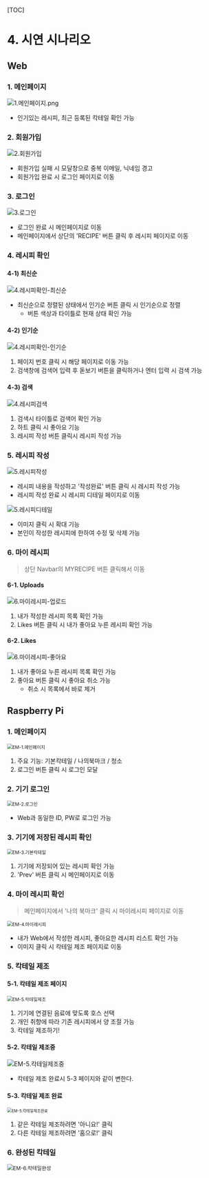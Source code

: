 [TOC]

# 4. 시연 시나리오

## Web

### 1. 메인페이지

![1.메인페이지.png](./4.시연시나리오.assets/1.메인페이지.png)

- 인기있는 레시피, 최근 등록된 칵테일 확인 가능



### 2. 회원가입

![2.회원가입](./4.시연시나리오.assets/2.회원가입.png)

- 회원가입 실패 시 모달창으로 중복 이메일, 닉네임 경고
- 회원가입 완료 시 로그인 페이지로 이동



### 3. 로그인

![3.로그인](./4.시연시나리오.assets/3.로그인.png)

- 로그인 완료 시 메인페이지로 이동
- 메인페이지에서 상단의 'RECIPE' 버튼 클릭 후 레시피 페이지로 이동



### 4. 레시피 확인

#### 4-1) 최신순

![4.레시피확인-최신순](./4.시연시나리오.assets/4.레시피확인-최신순.png)

- 최신순으로 정렬된 상태에서 인기순 버튼 클릭 시 인기순으로 정렬
  - 버튼 색상과 타이틀로 현재 상태 확인 가능



#### 4-2) 인기순

![4.레시피확인-인기순](./4.시연시나리오.assets/4.레시피확인-인기순.png)

1. 페이지 번호 클릭 시 해당 페이지로 이동 가능
2. 검색창에 검색어 입력 후 돋보기 버튼을 클릭하거나 엔터 입력 시 검색 가능



#### 4-3) 검색

![4.레시피검색](./4.시연시나리오.assets/4.레시피검색.png)

1. 검색시 타이틀로 검색어 확인 가능
2. 하트 클릭 시 좋아요 기능
3. 레시피 작성 버튼 클릭시 레시피 작성 가능



### 5. 레시피 작성

![5.레시피작성](./4.시연시나리오.assets/5.레시피작성.png)

- 레시피 내용을 작성하고 '작성완료' 버튼 클릭 시 레시피 작성 가능
- 레시피 작성 완료 시 레시피 디테일 페이지로 이동

![5.레시피디테일](./4.시연시나리오.assets/5.레시피디테일.png)

- 이미지 클릭 시 확대 기능
- 본인이 작성한 레시피에 한하여 수정 및 삭제 가능



### 6. 마이 레시피

> 상단 Navbar의 MYRECIPE 버튼 클릭해서 이동

#### 6-1. Uploads

![6.마이레시피-업로드](./4.시연시나리오.assets/6.마이레시피-업로드.png)

1. 내가 작성한 레시피 목록 확인 가능
2. Likes 버튼 클릭 시 내가 좋아요 누른 레시피 확인 가능



#### 6-2. Likes

![6.마이레시피-좋아요](./4.시연시나리오.assets/6.마이레시피-좋아요.png)

1. 내가 좋아요 누른 레시피 목록 확인 가능
2. 좋아요 버튼 클릭 시 좋아요 취소 가능
   - 취소 시 목록에서 바로 제거



## Raspberry Pi

### 1. 메인페이지

<img src="./4.시연시나리오.assets/EM-1.메인페이지.png" alt="EM-1.메인페이지" style="zoom:75%;" />

1. 주요 기능: 기본칵테일 / 나의북마크 / 청소
2. 로그인 버튼 클릭 시 로그인 모달



### 2. 기기 로그인

<img src="./4.시연시나리오.assets/EM-2.로그인.png" alt="EM-2.로그인" style="zoom:75%;" />

- Web과 동일한 ID, PW로 로그인 가능



### 3. 기기에 저장된 레시피 확인

<img src="./4.시연시나리오.assets/EM-3.기본칵테일.png" alt="EM-3.기본칵테일" style="zoom:75%;" />

1. 기기에 저장되어 있는 레시피 확인 가능
2. 'Prev' 버튼 클릭 시 메인페이지로 이동



### 4. 마이 레시피 확인

>  메인페이지에서 '나의 북마크' 클릭 시 마이레시피 페이지로 이동

<img src="./4.시연시나리오.assets/EM-4.마이레시피.png" alt="EM-4.마이레시피" style="zoom:75%;" />

- 내가 Web에서 작성한 레시피, 좋아요한 레시피 리스트 확인 가능
- 이미지 클릭 시 칵테일 제조 페이지로 이동



### 5. 칵테일 제조

#### 5-1. 칵테일 제조 페이지

<img src="./4.시연시나리오.assets/EM-5.칵테일제조.png" alt="EM-5.칵테일제조" style="zoom:75%;" />

1. 기기에 연결된 음료에 맞도록 호스 선택
2. 개인 취향에 따라 기존 레시피에서 양 조절 가능
3. 칵테일 제조하기!



#### 5-2. 칵테일 제조중

<img src="./4.시연시나리오.assets/EM-5.칵테일제조중.png" alt="EM-5.칵테일제조중" />

- 칵테일 제조 완료시 5-3 페이지와 같이 변한다.



#### 5-3. 칵테일 제조 완료

<img src="./4.시연시나리오.assets/EM-5.칵테일제조완료.png" alt="EM-5.칵테일제조완료" style="zoom:65%;" />

1. 같은 칵테일 제조하려면 '아니요!' 클릭
2. 다른 칵테일 제조하려면 '홈으로!' 클릭



### 6. 완성된 칵테일

<img src="./4.시연시나리오.assets/EM-6.칵테일완성.jpg" alt="EM-6.칵테일완성" style="zoom:85%;" />

